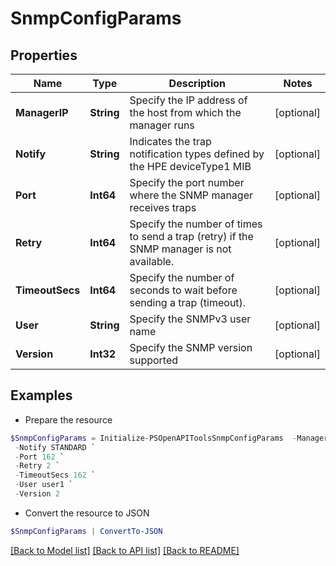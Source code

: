 # SnmpConfigParams
## Properties

Name | Type | Description | Notes
------------ | ------------- | ------------- | -------------
**ManagerIP** | **String** | Specify the IP address of the host from which the manager runs | [optional] 
**Notify** | **String** | Indicates the trap notification types defined by the HPE deviceType1 MIB | [optional] 
**Port** | **Int64** | Specify the port number where the SNMP manager receives traps | [optional] 
**Retry** | **Int64** | Specify the number of times to send a trap (retry) if the SNMP manager is not available. | [optional] 
**TimeoutSecs** | **Int64** | Specify the number of seconds to wait before sending a trap (timeout). | [optional] 
**User** | **String** | Specify the SNMPv3 user name | [optional] 
**Version** | **Int32** | Specify the SNMP version supported | [optional] 

## Examples

- Prepare the resource
```powershell
$SnmpConfigParams = Initialize-PSOpenAPIToolsSnmpConfigParams  -ManagerIP 15.218.169.163 `
 -Notify STANDARD `
 -Port 162 `
 -Retry 2 `
 -TimeoutSecs 162 `
 -User user1 `
 -Version 2
```

- Convert the resource to JSON
```powershell
$SnmpConfigParams | ConvertTo-JSON
```

[[Back to Model list]](../README.md#documentation-for-models) [[Back to API list]](../README.md#documentation-for-api-endpoints) [[Back to README]](../README.md)

